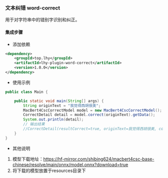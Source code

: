 ### 文本纠错 word-correct
用于对字符串中的错别字识别和纠正。

#### 集成步骤
+ 添加依赖
```xml
<dependency>
    <groupId>top.lhy</groupId>
    <artifactId>lhy-plugin-word-correct</artifactId>
    <version>1.0.0</version>
</dependency>
```
+ 使用示例
```java
public class Main {

    public static void main(String[] args) {
        String originText = "我觉得西胡很美";
        MacBert4CscCorrectModel model = new MacBert4CscCorrectModel();
        CorrectDetail detail = model.correct(originText).getData();
        System.out.println(detail);
        // 输出结果
        //CorrectDetail(resultCorrect=true, originText=我觉得西胡很美, correctText=我觉得西湖很美, details=[{correctChar=湖, originChar=胡, index=4}])
    }
}
```
+ 其他说明
1. 模型下载地址：https://hf-mirror.com/shibing624/macbert4csc-base-chinese/resolve/main/onnx/model.onnx?download=true
2. 将下载的模型放置于resources目录下